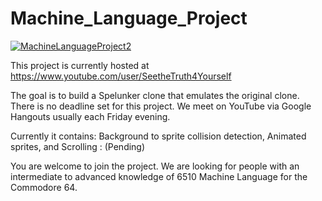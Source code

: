 # Machine_Language_Project

[![MachineLanguageProject2](https://github.com/smorrow8859/Machine_Language_Project/blob/master/SpelunkerWeek6.PNG)](#features)

This project is currently hosted at 
https://www.youtube.com/user/SeetheTruth4Yourself

The goal is to build a Spelunker clone that emulates the original clone. There is no deadline set for this project. We meet on YouTube via Google Hangouts usually each Friday evening.


Currently it contains:
Background to sprite collision detection,
Animated sprites, and
Scrolling : (Pending) 

You are welcome to join the project. We are looking for people with an intermediate to advanced knowledge of 6510 Machine Language for the Commodore 64. 
